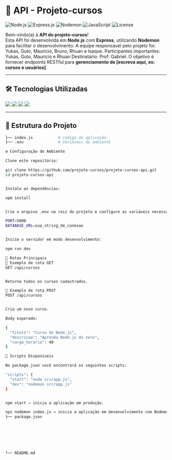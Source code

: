 # 🚀 API - Projeto-cursos

![Node.js](https://img.shields.io/badge/Node.js-v18+-339933?style=for-the-badge&logo=node.js&logoColor=white)
![Express.js](https://img.shields.io/badge/Express.js-4.x-000000?style=for-the-badge&logo=express&logoColor=white)
![Nodemon](https://img.shields.io/badge/Nodemon-2.x-76D04B?style=for-the-badge&logo=nodemon&logoColor=white)
![JavaScript](https://img.shields.io/badge/JavaScript-ES6+-F7DF1E?style=for-the-badge&logo=javascript&logoColor=black)
![License](https://img.shields.io/badge/license-MIT-blue?style=for-the-badge)

Bem-vindo(a) à **API do projeto-cursos**!  
Esta API foi desenvolvida em **Node.js** com **Express**, utilizando **Nodemon** para facilitar o desenvolvimento. A equipe responsavel pelo projeto foi:
Yukas, Guto, Mauricio, Bruno, Rhuan e Isaque. 
Participantes importantes: Yukas, Guto, Mauricio e Rhuan
Destinatario: Prof: Gabriel.
O objetivo é fornecer endpoints RESTful para **gerenciamento de [escreva aqui, ex: cursos e usuários]**.

---

## 🛠 Tecnologias Utilizadas

<p align="left">
  <img src="https://img.shields.io/badge/Node.js-339933?style=for-the-badge&logo=node.js&logoColor=white" />
  <img src="https://img.shields.io/badge/Express.js-000000?style=for-the-badge&logo=express&logoColor=white" />
  <img src="https://img.shields.io/badge/Nodemon-76D04B?style=for-the-badge&logo=nodemon&logoColor=white" />
  <img src="https://img.shields.io/badge/JavaScript-F7DF1E?style=for-the-badge&logo=javascript&logoColor=black" />
</p>

---

## 📂 Estrutura do Projeto

```bash
├── index.js           # codigo da aplicação
├── .env               # Variáveis de ambiente

⚙️ Configuração do Ambiente

Clone este repositório:

git clone https://github.com/projeto-cursos/projeto-cursos-api.git
cd projeto-cursos-api


Instale as dependências:

npm install


Crie o arquivo .env na raiz do projeto e configure as variáveis necessárias:

PORT=5000
DATABASE_URL=sua_string_de_conexao


Inicie o servidor em modo desenvolvimento:

npm run dev

📡 Rotas Principais
🔹 Exemplo de rota GET
GET /api/cursos


Retorna todos os cursos cadastrados.

🔹 Exemplo de rota POST
POST /api/cursos


Cria um novo curso.

Body esperado:

{
  "titulo": "Curso de Node.js",
  "descricao": "Aprenda Node.js do zero",
  "carga_horaria": 40
}

🚀 Scripts Disponíveis

No package.json você encontrará os seguintes scripts:

"scripts": {
  "start": "node src/app.js",
  "dev": "nodemon src/app.js"
}


npm start → inicia a aplicação em produção.

npx nodemon index.js → inicia a aplicação em desenvolvimento com Nodemon.
├── package.json







└── README.md
